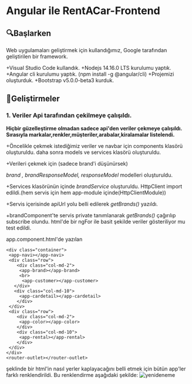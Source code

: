 # Angular ile RentACar-Frontend 
## :mag:Başlarken

Web uygulamaları geliştirmek için kullandığımız, Google tarafından geliştirilen bir framework.

+Visual Studio Code kullandık.
+Nodejs 14.16.0 LTS kurulumu yaptık.
+Angular cli kurulumu yaptık. (npm install -g @angular/cli)
+Projemizi oluşturduk.
+Bootstrap v5.0.0-beta3 kurduk.

## :scroll:Geliştirmeler

### 1. Veriler Api tarafından çekilmeye çalışıldı.

**Hiçbir güzelleştirme olmadan sadece api'den veriler çekmeye çalışıldı.
Sırasıyla markalar,renkler,müşteriler,arabalar,kiralamalar listelendi.**

+Öncelikle çekmek istediğimiz veriler ve navbar için components klasörü oluşturuldu.
daha sonra models ve services klasörü oluşturuldu.

+Verileri çekmek için (sadece brand'i düşünürsek)

*brand , brandResponseModel, responseModel* modelleri oluşturuldu.

+Services klasörünün içinde
*brandService* oluşturuldu. HttpClient import edildi.(hem servis için hem app-module içinde(HttpClientModule))

+Servis içerisinde apiUrl yolu belli edilerek *getBrands()* yazıldı.

+brandComponent'te servis private tanımlanarak *getBrands()* çağırılıp subscribe olundu.
html'de bir ngFor ile basit şekilde veriler gösteriliyor mu test edildi.

app.component.html'de yazılan

    <div class="container">
     <app-navi></app-navi>
     <div class="row">
        <div class="col-md-2">
         <app-brand></app-brand>
         <br>
          <app-customer></app-customer>
       </div>
       <div class="col-md-10">
         <app-cardetail></app-cardetail>
        </div>
     </div>
     <div class="row">
        <div class="col-md-2">
         <app-color></app-color>
        </div>
        <div class="col-md-10">
         <app-rental></app-rental>
        </div>
     </div>
    </div>
    <router-outlet></router-outlet>


şeklinde bir html'in nasıl yerler kaplayacağını belli etmek için bütün app'ler farklı renklendirildi. Bu renklendirme aşağıdaki şekilde:
![yenideneme](https://user-images.githubusercontent.com/77545922/112861095-27730480-90bd-11eb-8b1d-53e4a9c96f57.PNG)

